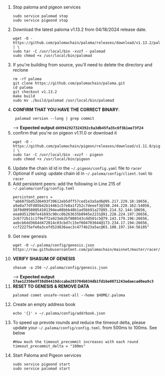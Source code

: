 1. Stop paloma and pigeon services
   ```shell
   sudo service palomad stop
   sudo service pigeond stop
   ```
2. Download the latest paloma v1.13.2 from 04/18/2024 release date.
   ```shell
   wget -O - https://github.com/palomachain/paloma/releases/download/v1.13.2/paloma_Linux_x86_64.tar.gz  | \
   sudo tar -C /usr/local/bin -xvzf - palomad 
   sudo chmod +x /usr/local/bin/palomad
   ```
3. If you're building from source, you'll need to delete the directory and reclone
   ```shell
   rm -rf paloma
   git clone https://github.com/palomachain/paloma.git
   cd paloma
   git checkout v1.13.2
   make build
   sudo mv ./build/palomad /usr/local/bin/palomad
   ```
4. **CONFIRM THAT YOU HAVE THE CORRECT BINARY**: 
   ```shell
    palomad version --long | grep commit
   ```
   --> **Expected output `d49942927324392c8a3db45fa35c6f3b1ee73f24`**
5. confirm that you're on pigeon v1.11.0 or download it
   ```shell
   wget -O - https://github.com/palomachain/pigeon/releases/download/v1.11.0/pigeon_Linux_x86_64.tar.gz  | \
   sudo tar -C /usr/local/bin -xvzf - pigeon
   sudo chmod +x /usr/local/bin/pigeon
   ```
6. Update the chain id id in the `~/.pigeon/config.yaml` file to `racer` 
7. Optional if using: update chain id in `~/.paloma/config/client.toml` to `racer`
8. Add persistent peers: 
   add the following in Line 215 of   `~/.paloma/config/config.toml`
     ```
     persistent_peers = "ab6875bd52d6493f39612eb5dff57ced1e3a5ad6@95.217.229.18:10656, a9a0a77dfd05b42b14461c57e8a1f252c7deeef3@198.244.228.162:54056, 16f0d09580054101394ea08bbb48b1ad5bb91a27@95.214.52.144:10656, eea0d51296fe41693c90cc0b263635b0945e2231@91.228.224.197:26656, 2c6772b11c1f9eff2a923eb2bf808543cdd501c5@79.143.179.196:26656, aebcb6dd3664d472014c03cbd7c15ef604703644@173.234.17.194:26656, ccf22275efe0a3cefd52d636aac3c4774b23a5ac@65.108.197.164:56105"
     ```
9. Get new genesis
   ```shell
   wget -O ~/.paloma/config/genesis.json https://raw.githubusercontent.com/palomachain/mainnet/master/racer/genesis.json
   ```
10. **VERIFY SHASUM OF GENESIS**
    ```shell
    shasum -a 256 ~/.paloma/config/genesis.json
    ```
    --> **Expected output `57ae12350e9f38d84419dccabe283704b034db1fd16e0071243edaecad0ea9c3`**
11. **RESET TO GENESIS & REMOVE DATA** 
    ```shell
    palomad comet unsafe-reset-all --home $HOME/.paloma
    ```
12. Create an empty address book
    ```shell
    echo '{}' > ~/.paloma/config/addrbook.json
    ```
13. To speed up prevote rounds and reduce the timeout delta, please update your `~/.paloma/config/config.toml`. from 500ms to 100ms. See below
    ```shell
    #How much the timeout_precommit increases with each round
    timeout_precommit_delta = "100ms"
    ```
14. Start Paloma and Pigeon services
    ```shell
    sudo service pigeond start
    sudo service palomad start
    ```
